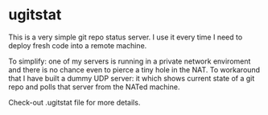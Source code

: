 # ugitstat

This is a very simple git repo status server. I use it every time I need to deploy fresh code into a remote machine.

To simplify: one of my servers is running in a private network enviroment and there is no chance even to pierce a tiny hole in the NAT. To workaround that I have built a dummy UDP server: it which shows current state of a git repo and polls that server from the NATed machine.

Check-out .ugitstat file for more details.
